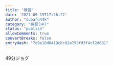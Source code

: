 ```yaml
---
title: "練習"
date: '2021-09-19T17:26:22'
author: "subaru44k"
category: "練習(中)"
status: "publish"
allowComments: true
convertBreaks: false
entryHash: "7c9e10d0419cbc02a795fd3f4cf2d681"
---
```

49分ジョグ
